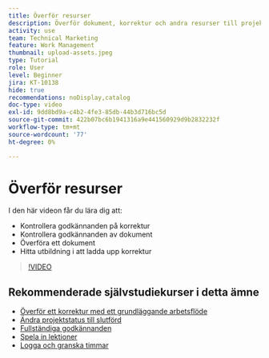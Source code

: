 ```yaml
---
title: Överför resurser
description: Överför dokument, korrektur och andra resurser till projektet innan du stänger det för att säkerställa att alla relevanta data är kopplade till projektet.
activity: use
team: Technical Marketing
feature: Work Management
thumbnail: upload-assets.jpeg
type: Tutorial
role: User
level: Beginner
jira: KT-10138
hide: true
recommendations: noDisplay,catalog
doc-type: video
exl-id: 9dd8bd9a-c4b2-4fe3-85db-44b3d716bc5d
source-git-commit: 422b07bc6b1941316a9e441560929d9b2832232f
workflow-type: tm+mt
source-wordcount: '77'
ht-degree: 0%

---
```


# Överför resurser

I den här videon får du lära dig att:

* Kontrollera godkännanden på korrektur
* Kontrollera godkännanden av dokument
* Överföra ett dokument
* Hitta utbildning i att ladda upp korrektur

>[!VIDEO](https://video.tv.adobe.com/v/3440370/?quality=12&learn=on&enablevpops)

## Rekommenderade självstudiekurser i detta ämne

* [Överför ett korrektur med ett grundläggande arbetsflöde](/help/workfront-proof/upload-proofs/upload-a-proof-with-a-basic-workflow.md)
* [Ändra projektstatus till slutförd](/help/manage-work/projects/change-the-project-status.md)
* [Fullständiga godkännanden](/help/manage-work/close-a-project/complete-approvals.md)
* [Spela in lektioner](/help/manage-work/close-a-project/lessons-learned-from-closing-a-project.md)
* [Logga och granska timmar](/help/manage-work/close-a-project/log-and-review-hours.md)

